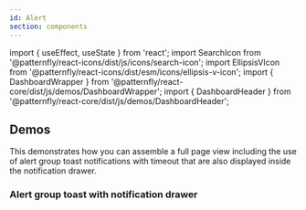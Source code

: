 ```yaml
---
id: Alert
section: components
---
```


import { useEffect, useState } from 'react';
import SearchIcon from '@patternfly/react-icons/dist/js/icons/search-icon';
import EllipsisVIcon from '@patternfly/react-icons/dist/esm/icons/ellipsis-v-icon';
import { DashboardWrapper } from '@patternfly/react-core/dist/js/demos/DashboardWrapper';
import { DashboardHeader } from '@patternfly/react-core/dist/js/demos/DashboardHeader';

## Demos

This demonstrates how you can assemble a full page view including the use of alert group toast notifications with timeout that are also displayed inside the notification drawer.

### Alert group toast with notification drawer

```ts file="examples/AlertGroup/AlertGroupToastWithNotificationDrawer.tsx" isFullscreen

```
